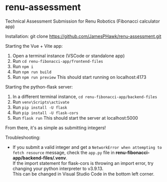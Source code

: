 # renu-assessment
Technical Assessment Submission for Renu Robotics (Fibonacci calculator app)

Installation:
git clone https://github.com/JamesPHawk/renu-assessment.git

Starting the Vue + Vite app:
1. Open a terminal instance (VSCode or standalone app)
2. Run ```cd renu-fibonacci-app/frontend-files```
3. Run ```npm i```
4. Run ```npm run build```
5. Run ```npm run preview```
This should start running on localhost:4173

Starting the python-flask server:
1. In a different terminal instance, ```cd renu-fibonacci-app/backend-files```
2. Run ```venv\Scripts\activate```
3. Run ```pip install -U flask```
4. Run ```pip install -U flask-cors```
5. Run ```flask run```
This should start the server at localhost:5000

From there, it's as simple as submitting integers!

Troubleshooting:
- If you submit a valid integer and get a ```NetworkError when attempting to fetch resource``` message, check the ```app.py``` file in **renu-fibonacci-app/backend-files/.venv**.<br>If the import statement for flask-cors is throwing an import error, try changing your python interpreter to v3.9.13. <br>This can be changed in Visual Studio Code in the bottom left corner.
